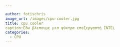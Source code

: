 ```yaml
---

author: fotischris
image_url: /images/cpu-cooler.jpg
title: cpu cooler
caption:Εδω βλεπουμε μια ψύκτρα επεξεργαστή INTEL
categories:
  - CPU
---
```

